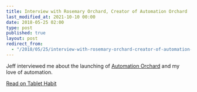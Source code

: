 ```yaml
---
title: Interview with Rosemary Orchard, Creator of Automation Orchard
last_modified_at: 2021-10-10 00:00
date: 2018-05-25 02:00
type: post
published: true
layout: post
redirect_from:
  - "/2018/05/25/interview-with-rosemary-orchard-creator-of-automation-orchard.html"
---
```

Jeff interviewed me about the launching of <a href="https://automationorchard.com">Automation Orchard</a> and my love of automation.  

<!--more-->

<a href="&#039;https://www.tablethabit.com/2018/05/interview-with-rosemary-orchard-creator-of-automation-orchard&#039;">Read on Tablet Habit</a>  
